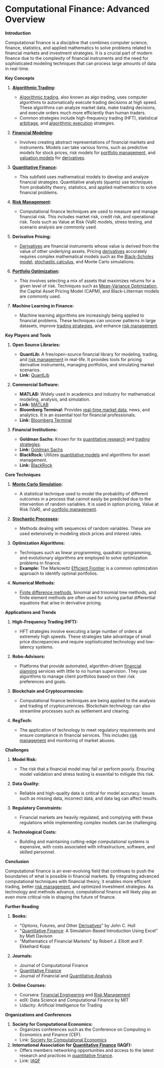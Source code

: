 # **Computational Finance: Advanced Overview**

**Introduction**

Computational finance is a discipline that combines computer science, finance, statistics, and applied mathematics to solve problems related to financial markets and investment strategies. It is a crucial part of modern finance due to the complexity of financial instruments and the need for sophisticated modeling techniques that can process large amounts of data in real-time.

**Key Concepts**

1. **[Algorithmic Trading](../a/algorithmic_trading.md):** 
   - [Algorithmic trading](../a/algorithmic_trading.md), also known as algo trading, uses computer algorithms to automatically execute trading decisions at high speed. These algorithms can analyze market data, make trading decisions, and execute orders much more efficiently than human traders.
   - Common strategies include high-frequency trading (HFT), statistical [arbitrage](../a/arbitrage.md), and [algorithmic execution](../a/algorithmic_execution.md) strategies.

2. **[Financial Modeling](../f/financial_modeling.md):**
   - Involves creating abstract representations of financial markets and instruments. Models can take various forms, such as predictive models for stock prices, risk models for [portfolio management](../p/portfolio_management.md), and [valuation models](../v/valuation_models.md) for [derivatives](../d/derivatives.md).

3. **[Quantitative Finance](../q/quantitative_finance.md):**
   - This subfield uses mathematical models to develop and analyze financial strategies. Quantitative analysts (quants) use techniques from probability theory, statistics, and applied mathematics to solve financial problems.

4. **[Risk Management](../r/risk_management.md):**
   - Computational finance techniques are used to measure and manage financial risk. This includes market risk, credit risk, and operational risk. Tools such as Value at Risk (VaR) models, stress testing, and scenario analysis are commonly used.

5. **Derivative Pricing:**
   - [Derivatives](../d/derivatives.md) are financial instruments whose value is derived from the value of other underlying assets. Pricing [derivatives](../d/derivatives.md) accurately requires complex mathematical models such as the [Black-Scholes model](../b/black-scholes_model.md), [stochastic calculus](../s/stochastic_calculus.md), and Monte Carlo simulations.

6. **[Portfolio Optimization](../p/portfolio_optimization.md):**
   - This involves selecting a mix of assets that maximizes returns for a given level of risk. Techniques such as [Mean-Variance Optimization](../m/mean-variance_optimization.md), the Capital Asset Pricing Model (CAPM), and Black-Litterman models are commonly used.

7. **Machine Learning in Finance:**
   - Machine learning algorithms are increasingly being applied to financial problems. These techniques can uncover patterns in large datasets, improve [trading strategies](../t/trading_strategies.md), and enhance [risk management](../r/risk_management.md).

**Key Players and Tools**

1. **Open Source Libraries:**
   - **QuantLib:** A free/open-source financial library for modeling, trading, and [risk management](../r/risk_management.md) in real-life. It provides tools for pricing derivative instruments, managing portfolios, and simulating market scenarios.
   - **Link:** [QuantLib](https://www.quantlib.org/)

2. **Commercial Software:**
   - **MATLAB:** Widely used in academics and industry for mathematical modeling, analysis, and simulation.
   - **Link:** [MATLAB](https://www.mathworks.com/products/matlab.html)
   - **Bloomberg Terminal:** Provides [real-time market data](../r/real-time_market_data.md), news, and analytics. It is an essential tool for financial professionals.
   - **Link:** [Bloomberg Terminal](https://www.bloomberg.com/professional/solution/bloomberg-terminal/)

3. **Financial Institutions:**
   - **Goldman Sachs:** Known for its [quantitative research](../q/quantitative_research.md) and [trading strategies](../t/trading_strategies.md).
   - **Link:** [Goldman Sachs](https://www.goldmansachs.com)
   - **BlackRock:** Utilizes [quantitative models](../q/quantitative_models.md) and algorithms for asset management.
   - **Link:** [BlackRock](https://www.blackrock.com)

**Core Techniques**

1. **[Monte Carlo Simulation](../m/monte_carlo_simulation.md):**
   - A statistical technique used to model the probability of different outcomes in a process that cannot easily be predicted due to the intervention of random variables. It is used in option pricing, Value at Risk (VaR), and [portfolio management](../p/portfolio_management.md).

2. **[Stochastic Processes](../s/stochastic_processes.md):**
   - Methods dealing with sequences of random variables. These are used extensively in modeling stock prices and interest rates.

3. **Optimization Algorithms:**
   - Techniques such as linear programming, quadratic programming, and evolutionary algorithms are employed to solve optimization problems in finance.
   - **Example:** The Markowitz [Efficient Frontier](../e/efficient_frontier.md) is a common optimization approach to identify optimal portfolios.

4. **Numerical Methods:**
   - [Finite difference methods](../f/finite_difference_methods.md), binomial and trinomial tree methods, and finite element methods are often used for solving partial differential equations that arise in derivative pricing.

**Applications and Trends**

1. **High-Frequency Trading (HFT):**
   - HFT strategies involve executing a large number of orders at extremely high speeds. These strategies take advantage of small price discrepancies and require sophisticated technology and low-latency systems.

2. **Robo-Advisors:**
   - Platforms that provide automated, algorithm-driven [financial planning](../f/financial_planning.md) services with little to no human supervision. They use algorithms to manage client portfolios based on their risk preferences and goals.

3. **Blockchain and Cryptocurrencies:**
   - Computational finance techniques are being applied to the analysis and trading of cryptocurrencies. Blockchain technology can also streamline processes such as settlement and clearing.

4. **RegTech:**
   - The application of technology to meet regulatory requirements and ensure compliance in financial services. This includes [risk management](../r/risk_management.md) and monitoring of market abuses.

**Challenges**

1. **Model Risk:**
   - The risk that a financial model may fail or perform poorly. Ensuring model validation and stress testing is essential to mitigate this risk.

2. **Data Quality:**
   - Reliable and high-quality data is critical for model accuracy. Issues such as missing data, incorrect data, and data lag can affect results.

3. **Regulatory Constraints:**
   - Financial markets are heavily regulated, and complying with these regulations while implementing complex models can be challenging.

4. **Technological Costs:**
   - Building and maintaining cutting-edge computational systems is expensive, with costs associated with infrastructure, software, and skilled personnel.

**Conclusion**

Computational finance is an ever-evolving field that continues to push the boundaries of what is possible in financial markets. By integrating advanced computational techniques with financial theory, it enables more efficient trading, better [risk management](../r/risk_management.md), and optimized investment strategies. As technology and methods advance, computational finance will likely play an even more critical role in shaping the future of finance.

**Further Reading**

1. **Books:**
   - "Options, Futures, and Other [Derivatives](../d/derivatives.md)" by John C. Hull
   - "[Quantitative Finance](../q/quantitative_finance.md): A Simulation-Based Introduction Using Excel" by Matt Davison
   - "Mathematics of Financial Markets" by Robert J. Elliott and P. Ekkehard Kopp

2. **Journals:**
   - Journal of Computational Finance
   - [Quantitative Finance](../q/quantitative_finance.md)
   - Journal of Financial and [Quantitative Analysis](../q/quantitative_analysis.md)

3. **Online Courses:**
   - Coursera: [Financial Engineering](../f/financial_engineering.md) and [Risk Management](../r/risk_management.md)
   - edX: Data Science and Computational Finance by MIT
   - Udacity: Artificial Intelligence for Trading

**Organizations and Conferences**

1. **Society for Computational Economics:**
   - Organizes conferences such as the Conference on Computing in Economics and Finance (CEF).
   - Link: [Society for Computational Economics](https://comp-econ.org/)
2. **International Association for [Quantitative Finance](../q/quantitative_finance.md) (IAQF):**
   - Offers members networking opportunities and access to the latest research and practices in [quantitative finance](../q/quantitative_finance.md).
   - Link: [IAQF](https://iaqf.org/)